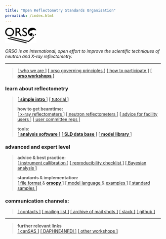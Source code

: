 ```yaml
---
title: "Open Reflectometry Standards Organisation"
permalink: /index.html
---
```


<img src="https://github.com/reflectivity/logo/raw/master/aglavic/ORSO_Logo_clean.png" width="20%">

*ORSO is an international, open effort to improve the scientific techniques 
of neutron and X-ray reflectometry.*

---

> [\[ who we are \]](https://www.reflectometry.org/organisation_and_communication) 
> [\[ orso governing principles \]](https://www.reflectometry.org/organisation_and_communication/orso_governing_principles) 
> [\[ how to participate \]](https://www.reflectometry.org/organisation_and_communication/how_to_participate) 
> [\[ **orso workshops** \]](https://www.reflectometry.org/workshops) 

### learn about reflectometry

> [\[ **simple intro** \]](https://www.reflectometry.org/learn_about_reflectometry/simple_intro)
> [\[ tutorial \]](https://www.reflectometry.org/learn/intro.html)
>
>
> **how to get beamtime:**  
> [\[ x-ray reflectometers \]](https://www.reflectometry.org/learn_about_reflectometry/list_of_x-ray_reflectometers)
> [\[ neutron reflectometers \]](https://www.reflectometry.org/learn_about_reflectometry/list_of_neutron_reflectometers)
> [\[ advice for facility users \]](https://www.reflectometry.org/learn_about_reflectometry/advice_for_facility_users)
> [\[ user committee reps \]](https://www.reflectometry.org/learn_about_reflectometry/list_of_user_committee_reps)
>
> 
> **tools:**  
> [\[ **analysis software** \]](https://www.reflectometry.org/learn_about_reflectometry/analysis_software) 
> [\[ **SLD data base** \]](https://slddb.esss.dk/slddb/)
> [\[ **model library** \]](https://www.reflectometry.org/learn_about_reflectometry/model_library)
> 
### advanced and expert level

> **advice & best practice:**  
> [\[ instrument callibration \]](https://www.reflectometry.org/advanced_and_expert_level/calibrations)
> [\[ reproducibility checklist \]](https://www.reflectometry.org/advanced_and_expert_level/reproducibility_checklist)
> [\[ Bayesian analysis \]](https://journals.iucr.org/j/issues/2023/01/00/yr5098/index.html)
> 
> **standards & implementation:**  
> [\[ file format ](https://www.reflectometry.org/advanced_and_expert_level/file_format)
> & [ **orsopy** \]](https://orsopy.readthedocs.io/en/latest)
> [\[ model language ](https://www.reflectometry.org/advanced_and_expert_level/file_format/simple_model) 
> & [ examples \]](https://slddb.esss.dk/slddb/sample)
> [\[ standard samples \]](https://www.reflectometry.org/advanced_and_expert_level/standard_samples)

### communication channels:

> [\[ contacts \]](https://www.reflectometry.org/organisation_and_communication/contacts) 
> [\[ mailing list \]](https://reflectometry.us10.list-manage.com/subscribe/post?u=e7e953117fa45f665f9030aaa&id=fa298202d4) 
> [\[ archive of mail shots \]](https://us10.campaign-archive.com/home/?u=e7e953117fa45f665f9030aaa&id=fa298202d4) 
> [\[ slack \]](https://orso-co.slack.com) 
> [\[ github \]](https://github.com/reflectivity) 

---

> **further relevant links**  
> [\[ canSAS \]](https://www.cansas.org)
> [\[ DAPHNE4NFDI \]](https://www.daphne4nfdi.de/english/index.php)
> [\[ other workshops \]](https://www.reflectometry.org/organisation_and_communication/other_links)


